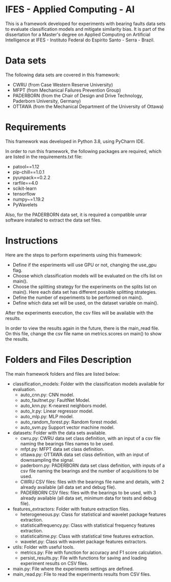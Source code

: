# IFES - Applied Computing - AI

This is a framework developed for experiments with bearing faults data sets to evaluate classification models and mitigate similarity bias.
It is part of the dissertation for a Master's degree on Applied Computing on Artificial Intelligence at IFES - Instituto Federal do Espírito Santo - Serra - Brazil.

# Data sets

The following data sets are covered in this framework:

- CWRU (from Case Western Reserve University)
- MFPT (from Mechanical Failures Prevention Group)
- PADERBORN (from the Chair of Design and Drive Technology, Paderborn University, Germany)
- OTTAWA (from the Mechanical Department of the University of Ottawa)

# Requirements

This framework was developed in Python 3.8, using PyCharm IDE.

In order to run this framework, the following packages are required, which are listed in the requirements.txt file:

- patool==1.12
- pip-chill==1.0.1
- pyunpack==0.2.2
- rarfile==4.0
- scikit-learn
- tensorflow
- numpy~=1.19.2
- PyWavelets

Also, for the PADERBORN data set, it is required a compatible unrar software installed to extract the data set files.

# Instructions

Here are the steps to perform experiments using this framework:

- Define if the esperiments will use GPU or not, changing the use_gpu flag.
- Choose which classification models will be evaluated on the clfs list on main().
- Choose the splitting strategy for the experiments on the splits list on main(). Here each data set has different possible splitting strategies.
- Define the number of experiments to be performed on main().
- Define which data set will be used, on the dataset variable on main().

After the experiments execution, the csv files will be available with the results.

In order to view the results again in the future, there is the main_read file. On this file, change the csv file name on metrics.scores on main() to show the results.

# Folders and Files Description

The main framework folders and files are listed below:

- classification_models: Folder with the classification models available for evaluation.
  - auto_cnn.py: CNN model.
  - auto_faultnet.py: FaultNet Model.
  - auto_knn.py: K-nearest neighbors model.
  - auto_lr.py: Linear regressor model.
  - auto_mlp.py: MLP model.
  - auto_random_forest.py: Random forest model.
  - auto_svm.py Support vector machine model.
- datasets: Folder with the data sets available.
  - cwru.py: CWRU data set class definition, with an input of a csv file naming the bearings files names to be used.
  - mfpt.py: MFPT data set class definition.
  - ottawa.py: OTTAWA data set class definition, with an input of downsampling the signal.
  - paderborn.py: PADERBORN data set class definition, with inputs of a csv file naming the bearings and the number of acquisitions to be used.
  - CWRU CSV files: files with the bearings file name and details, with 2 already available (all data set and debug file).
  - PADERBORN CSV files: files with the bearings to be used, with 3 already available (all data set, minimum data for tests and debug file).
- features_extractors: Folder with feature extraction files.
  - heterogeneous.py: Class for statistical and wavelet package features extraction.
  - statisticalfrequency.py: Class with statistical frequency features extraction.
  - statisticaltime.py: Class with statistical time features extraction.
  - wavelet.py: Class with wavelet package features extractors.
- utils: Folder with useful tools.
  - metrics.py: File with function for accuracy and F1 score calculation.
  - persist_results.py: File with functions for saving and loading experiment results on CSV files.
- main.py: File where the experiments settings are defined.
- main_read.py: File to read the experiments results from CSV files.
